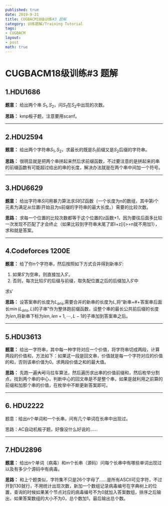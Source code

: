```yaml
---
published: true
date: 2019-9-21
title: CUGBACM18级训练#3 题解
category: 训练题解/Training Tutorial
tags: 
- CUGBACM
layout: 
- post
math: true
---
```

# CUGBACM18级训练#3 题解
<!--more-->

## 1.HDU1686

**题意：** 给出两个串 $S_1,S_2$，问$S_1$在$S_2$中出现的次数。

**思路：** kmp板子题，注意要用scanf。

---

## 2.HDU2594

**题意：** 给出两个字符串$S_1,S_2$，求最长的既是$S_1$前缀又是$S_2$后缀的字符串。

**思路：** 很明显就是把两个串拼起来然后求前缀函数，不过要注意的是拼起来的串的前缀函数有可能超过给出的串的长度，解决办法就是在两个串中间加一个符号。

---

## 3.HDU6629

**题意：** 给出字符串$S$问用暴力算法求$S$的Z函数（一个长度为n的数组，其中第i个元素为满足从位置i开始且为s前缀的字符串的最大长度。）需要的比较次数。

**思路：** 求每一个位置的比较次数都等于这个位置的z函数+1，因为要往后面多比较一次发现不匹配了才会终止（如果比较到字符串末尾了即i+z[i]>=n就不用加1），求和就是答案。

---

## 4.Codeforces 1200E

**题意：** 给了你n个字符串，然后按照如下方式合并得到新串$S'$:
1. 如果$S'$为空串，则直接加入$S'$。
1. 否则，每次比较$S'$的后缀与前缀，取失配位置之后的后缀加入$S'$中

求s′

**思路：** 设答案串的长度为$L_{ans}$,需要合并的新串的长度为$L$,将“新串+#+答案串后面长$\min(L_{ans},L)$的子串”作为整体跑前缀函数，设整个串的最长公共前后缀的长度为$len$,将新串下标为$len,len+1, \cdots,L-1$的子串加到答案串之后。

---

## 5.HDU3613

**题意：** 给出一字符串，其中每一种字符对应一个价值，将字符串切成两段，计算两段的价值和，方法如下：如果这一段是回文串，价值就是每一个字符对应的价值的和，否则该串价值为0。求两段价值之和的最大值。

**思路：** 先跑一遍~~大可~~马拉车算法，然后遍历求出串的价值前缀和，然后枚举分割点，找到两个串的中心，判断中心的回文串是不是整个串，如果是就利用之前算的前缀和加那个串的价值，在枚举中不断更新答案即可。

---

## 6. HDU2222

题意：给出n个单词和一个长串，问有几个单词在长串中出现过。

思路：AC自动机板子题，好像没什么好说的……

---

## 7.HDU2896

**题意：** 给出n个单词（病毒）和m个长串（源码）问每个长串中有哪些单词出现过以及有多少个源码中有病毒。

**思路：** 和上个题类似，字符集不只是26个字母了……是所有ASCII可见字符，不过开到130就行，不用统计出现次数，新加一个数组记录病毒编号在字典树上的位置，查询的时候如果某个节点对应的病毒编号不为0就加入答案数组，排序之后输出，如果答案数组的大小不为0，总个数加1，最后输出总个数。

